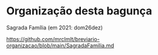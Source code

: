 # Organização desta bagunça

Sagrada Família (em 2021: dom26dez)

https://github.com/mrclmlt/breviario-organizacao/blob/main/SagradaFamilia.md
